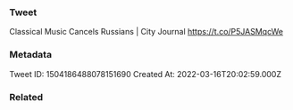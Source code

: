 ### Tweet
Classical Music Cancels Russians | City Journal https://t.co/P5JASMqcWe

### Metadata
Tweet ID: 1504186488078151690
Created At: 2022-03-16T20:02:59.000Z

### Related


